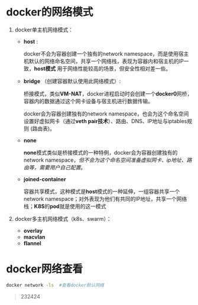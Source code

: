 # docker的网络模式

1. docker单主机网络模式：

      - **host** : 

        docker不会为容器创建一个独有的network namespace，而是使用宿主机默认的网络命名空间，共享一个网络栈，表现为容器内和宿主机的IP一致，**host模式** 用于网络性能较高的场景，但安全性相对差一些。

      - **bridge** （创建容器默认使用此网络模式）:

        桥接模式，类似**VM-NAT**，docker进程启动时会创建一个**docker0**网桥，容器内的数据通过这个网卡设备与宿主机进行数据传输。

        docker会为容器创建独有的network namespace，也会为这个命名空间设置好虚拟网卡（通过**veth pair技术**）、路由、DNS、IP地址与iptables规则 (路由表)。

      - **none**

        **none**模式类似是桥接模式的一种特例，docker会为容器创建独有的network namespace，*但不会为这个命名空间准备虚拟网卡、ip地址、路由等，需要用户自己配置*。

      - **joined-container**

        容器共享模式，这种模式是**host**模式的一种延伸，一组容器共享一个network namespace；对外表现为他们有共同的IP地址，共享一个网络栈；**K8S**的**pod**就是使用的这一模式

2. docker多主机网络模式（k8s、swarm）：
   - **overlay**
   - **macvlan**
   - **flannel**

# docker网络查看

```bash
docker network -ls  #查看docker默认网络
```



> 232424